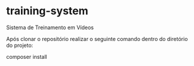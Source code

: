 # training-system
Sistema de Treinamento em Vídeos

Após clonar o repositório realizar o seguinte comando dentro do diretório do projeto:

composer install
